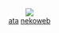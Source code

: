 <div align="center">

<br><br>![](https://komarev.com/ghpvc/?username=afterpain&label=+𑄝+&color=6A73AE&style=plastic&base=33550333)
<br> <a href="https://yeuri.atabook.org" target="_blank">ata</a> <a href="https://bl8m.nekoweb.org/" target="_blank">nekoweb</a>
